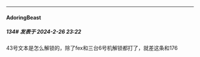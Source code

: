 ﻿
*****

####  AdoringBeast  
##### 134#       发表于 2024-2-26 23:22

43号文本是怎么解锁的，除了fex和三台6号机解锁都打了，就差这条和176

